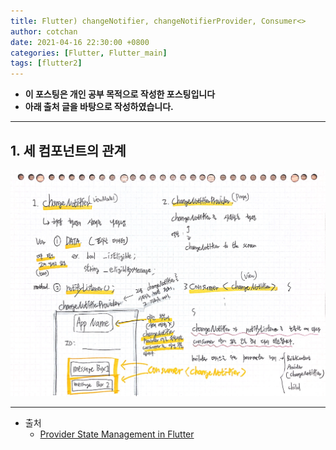 ```yaml
---
title: Flutter) changeNotifier, changeNotifierProvider, Consumer<>
author: cotchan
date: 2021-04-16 22:30:00 +0800
categories: [Flutter, Flutter_main]
tags: [flutter2]   
---
```


+ **이 포스팅은 개인 공부 목적으로 작성한 포스팅입니다**
+ **아래 출처 글을 바탕으로 작성하였습니다.**

---

## 1. 세 컴포넌트의 관계

![Desktop View](/assets/img/post/flutter/2021-04-16-flutter-01.jpg)

---

+ 출처
  + [Provider State Management in Flutter](https://medium.com/codechai/provider-state-management-in-flutter-d453e73537c5)

